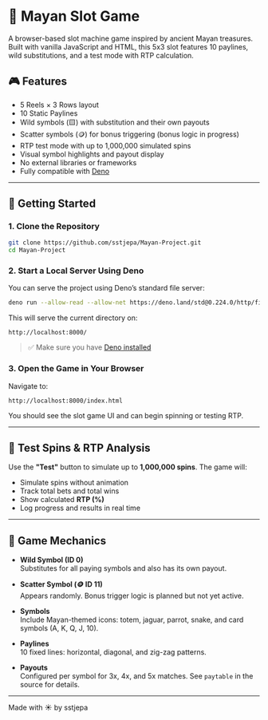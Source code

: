 # 🌴 Mayan Slot Game

A browser-based slot machine game inspired by ancient Mayan treasures. Built
with vanilla JavaScript and HTML, this 5x3 slot features 10 paylines, wild
substitutions, and a test mode with RTP calculation.

## 🎮 Features

- 5 Reels × 3 Rows layout
- 10 Static Paylines
- Wild symbols (🟨) with substitution and their own payouts
- Scatter symbols (🪙) for bonus triggering (bonus logic in progress)
- RTP test mode with up to 1,000,000 simulated spins
- Visual symbol highlights and payout display
- No external libraries or frameworks
- Fully compatible with [Deno](https://deno.land/)

---

## 🚀 Getting Started

### 1. Clone the Repository

```bash
git clone https://github.com/sstjepa/Mayan-Project.git
cd Mayan-Project
```

### 2. Start a Local Server Using Deno

You can serve the project using Deno’s standard file server:

```bash
deno run --allow-read --allow-net https://deno.land/std@0.224.0/http/file_server.ts
```

This will serve the current directory on:

```
http://localhost:8000/
```

> ✅ Make sure you have [Deno installed](https://deno.land/#installation)

### 3. Open the Game in Your Browser

Navigate to:

```
http://localhost:8000/index.html
```

You should see the slot game UI and can begin spinning or testing RTP.

---

## 🧪 Test Spins & RTP Analysis

Use the **"Test"** button to simulate up to **1,000,000 spins**. The game will:

- Simulate spins without animation
- Track total bets and total wins
- Show calculated **RTP (%)**
- Log progress and results in real time

---

## 🔧 Game Mechanics

- **Wild Symbol (ID 0)**\
  Substitutes for all paying symbols and also has its own payout.

- **Scatter Symbol (🪙 ID 11)**\
  Appears randomly. Bonus trigger logic is planned but not yet active.

- **Symbols**\
  Include Mayan-themed icons: totem, jaguar, parrot, snake, and card symbols (A,
  K, Q, J, 10).

- **Paylines**\
  10 fixed lines: horizontal, diagonal, and zig-zag patterns.

- **Payouts**\
  Configured per symbol for 3x, 4x, and 5x matches. See `paytable` in the source
  for details.

---

Made with ☀️ by sstjepa
